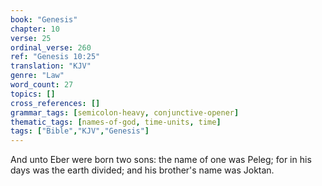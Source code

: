 ```yaml
---
book: "Genesis"
chapter: 10
verse: 25
ordinal_verse: 260
ref: "Genesis 10:25"
translation: "KJV"
genre: "Law"
word_count: 27
topics: []
cross_references: []
grammar_tags: [semicolon-heavy, conjunctive-opener]
thematic_tags: [names-of-god, time-units, time]
tags: ["Bible","KJV","Genesis"]
---
```

And unto Eber were born two sons: the name of one was Peleg; for in his days was the earth divided; and his brother's name was Joktan.
